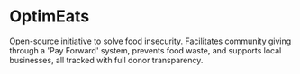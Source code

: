 # OptimEats
Open-source initiative to solve food insecurity. Facilitates community giving through a 'Pay Forward' system, prevents food waste, and supports local businesses, all tracked with full donor transparency.
